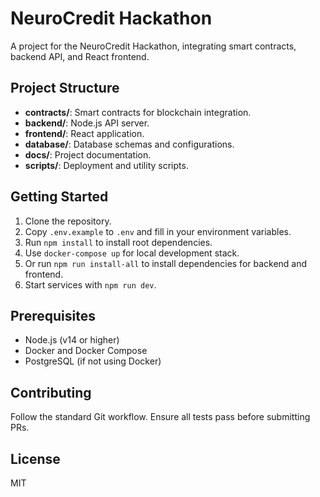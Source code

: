 # NeuroCredit Hackathon

A project for the NeuroCredit Hackathon, integrating smart contracts, backend API, and React frontend.

## Project Structure

- **contracts/**: Smart contracts for blockchain integration.
- **backend/**: Node.js API server.
- **frontend/**: React application.
- **database/**: Database schemas and configurations.
- **docs/**: Project documentation.
- **scripts/**: Deployment and utility scripts.

## Getting Started

1. Clone the repository.
2. Copy `.env.example` to `.env` and fill in your environment variables.
3. Run `npm install` to install root dependencies.
4. Use `docker-compose up` for local development stack.
5. Or run `npm run install-all` to install dependencies for backend and frontend.
6. Start services with `npm run dev`.

## Prerequisites

- Node.js (v14 or higher)
- Docker and Docker Compose
- PostgreSQL (if not using Docker)

## Contributing

Follow the standard Git workflow. Ensure all tests pass before submitting PRs.

## License

MIT
